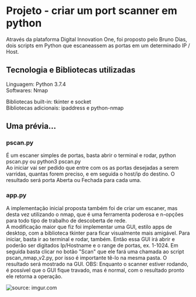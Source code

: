 # Projeto - criar um port scanner em python
Através da plataforma Digital Innovation One, foi proposto pelo Bruno Dias, dois scripts em Python que escaneassem as portas em um determinado IP / Host.

## Tecnologia e Bibliotecas utilizadas
Linguagem: Python 3.7.4 <br>
Softwares: Nmap

Bibliotecas built-in: tkinter e socket <br>
Bibliotecas adicionais: ipaddress e python-nmap

## Uma prévia...
### pscan.py
É um escaner simples de portas, basta abrir o terminal e rodar, python pscan.py ou python3 pscan.py <br>
Ao iniciar vai ser pedido que entre com os as portas desejadas a serem varridas, quantas forem preciso, e
em seguida o host/ip do destino.
O resultado será porta Aberta ou Fechada para cada uma.

### app.py
A implementação inicial proposta também foi de criar um escaner, mas desta vez utilizando o nmap, que é uma ferramenta poderosa e n-opções para todo tipo de trabalho de descoberta de rede. <br>
A modificação maior que fiz foi implementar uma GUI, estilo apps de desktop, com a biblioteca tkinter para ficar visualmente mais amigável.
Para iniciar, basta ir ao terminal e rodar, também. Então essa GUI irá abrir e poderão ser digitados Ip/Hostname e o range de portas, ex. 1-1024.
Em seguida basta clicar no botão "Scan" que ele fará uma chamada ao script pscan_nmap_v2.py, por isso é importante tê-lo na mesma pasta.
O resultado será mostrado na GUI.
OBS: Enquanto o scanner estiver rodando, é possível que o GUI fique travado, mas é normal, com o resultado pronto ele retorna a operação.

<img src="https://i.imgur.com/J4n1wFB.png" title="source: imgur.com" /></a>


  
